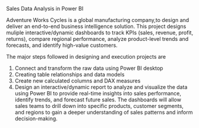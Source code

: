 Sales Data Analysis in Power BI

Adventure Works Cycles is a global manufacturing company,to design and deliver an end-to-end business intelligence solution. This project designs muliple interactive/dynamic dashboards to track KPIs (sales, revenue, profit, returns), compare regional performance, analyze product-level trends and forecasts, and identify high-value customers.

The major steps followed in designing and execution projects are
1. Connect and transform the raw data using Power BI desktop 
2. Creating table relationships and data models
3. Create new calculated columns and DAX measures
4. Design an interactive/dynamic report to analyze and visualize the data using Power BI to provide real-time insights into sales performance, identify trends, and forecast future sales.
The dashboards will allow sales teams to drill down into specific products, customer segments, and regions to gain a deeper understanding of sales patterns and inform decision-making.
